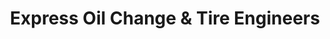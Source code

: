 ---
title: "Express Oil Change & Tire Engineers"
url: /smyrna/express-oil-change-and-tire-engineers/
shop: tyres
---
